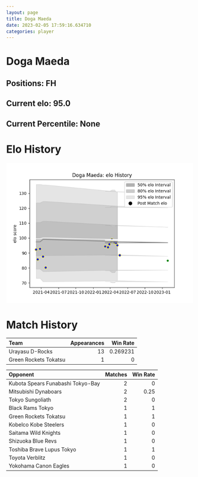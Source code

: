 ```yaml
---  
layout: page  
title: Doga Maeda  
date: 2023-02-05 17:59:16.634710  
categories: player  
---
```

# Doga Maeda

## Positions: FH

## Current elo: 95.0

## Current Percentile: None

# Elo History


![elo history](history_DogaMaeda.png)
# Match History


| Team                  |   Appearances |   Win Rate |
|:----------------------|--------------:|-----------:|
| Urayasu D-Rocks       |            13 |   0.269231 |
| Green Rockets Tokatsu |             1 |   0        |

| Opponent                          |   Matches |   Win Rate |
|:----------------------------------|----------:|-----------:|
| Kubota Spears Funabashi Tokyo-Bay |         2 |       0    |
| Mitsubishi Dynaboars              |         2 |       0.25 |
| Tokyo Sungoliath                  |         2 |       0    |
| Black Rams Tokyo                  |         1 |       1    |
| Green Rockets Tokatsu             |         1 |       1    |
| Kobelco Kobe Steelers             |         1 |       0    |
| Saitama Wild Knights              |         1 |       0    |
| Shizuoka Blue Revs                |         1 |       0    |
| Toshiba Brave Lupus Tokyo         |         1 |       1    |
| Toyota Verblitz                   |         1 |       0    |
| Yokohama Canon Eagles             |         1 |       0    |